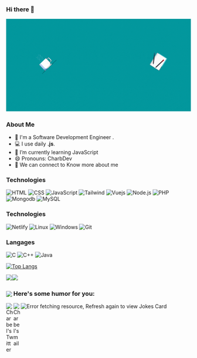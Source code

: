 ### Hi there 👋

[![](https://raw.githubusercontent.com/charbossly/charbossly/main/PRESENTATION.gif)](https://www.charbdev.tk/)

### About Me


- 🏦 I'm a Software Development Engineer .
- 💻 I use daily **.js**.
- 🌱 I’m currently learning JavaScript
- 😄 Pronouns: CharbDev
- 👯 We can connect to Know more about me



### Technologies

![HTML](https://img.shields.io/badge/-Html-000?&logo=html)
![CSS](https://img.shields.io/badge/-Css-000?&logo=Css)
![JavaScript](https://img.shields.io/badge/-Javascript-000?&logo=Javascript)
![Tailwind](https://img.shields.io/badge/-tailwind-000?&logo=tailwindcss)
![Vuejs](https://img.shields.io/badge/-vuejs-000?&logo=vue.js)
![Node.js](https://img.shields.io/badge/-Node.js-000?&logo=node.js)
![PHP](https://img.shields.io/badge/-Php-000?&logo=Php)
![Mongodb](https://img.shields.io/badge/-mongodb-000?&logo=mongodb)
![MySQL](https://img.shields.io/badge/-Mysql-000?&logo=mysql)

### Technologies

![Netlify](https://img.shields.io/badge/-Netlify-000?&logo=Netlify)
![Linux](https://img.shields.io/badge/-Linux-000?&logo=Linux)
![Windows](https://img.shields.io/badge/-windows-000?&logo=windows)
![Git](https://img.shields.io/badge/-Git.js-000?&logo=Git)

### Langages

![C](https://img.shields.io/badge/-C-000?&logo=c)
![C++](https://img.shields.io/badge/-C++-000?&logo=c%2b%2b&)
![Java](https://img.shields.io/badge/-Java-000?&logo=java)



[![Top Langs](https://github-readme-stats.vercel.app/api/top-langs/?username=charbossly&layout=compact)](https://github.com/charbossly/github-readme-stats)

<a href="https://www.charbdev.tk/"><img height="137px" src="https://github-readme-stats.vercel.app/api?username=charbossly&hide_title=true&hide_border=true&show_icons=true&include_all_commits=true&count_private=true&line_height=21&text_color=020&icon_color=000&bg_color=0,ea6161,ffff4d,fffc4d,52fa5a&theme=graywhite" /><!-- wi*quL3fcV --><img height="137px" src="https://github-readme-stats.vercel.app/api/top-langs/?username=charbossly&hide=html&hide_title=true&hide_border=true&layout=compact&langs_count=6&exclude_repo=comp426,Redventures-Movie-Quotes&text_color=000&icon_color=fff&bg_color=0,52fa5a,4fffff,c64dff&theme=graywhite" /></a>


### <img align ='center' src='https://media2.giphy.com/media/UQDSBzfyiBKvgFcSTw/giphy.gif?cid=ecf05e47p3cd513axbek3f56ti3jzizq8hincw20jauyyfyw&rid=giphy.gif' width ='29px'> Here's some humor for you:
<img src="https://readme-jokes.vercel.app/api" alt="Error fetching resource, Refresh again to view Jokes Card" />


<a href="https://twitter.com/assogba_charbel">
  <img align="left" alt="Charbel's Twitter" width="20px" src="https://cdn.jsdelivr.net/npm/simple-icons@v3/icons/twitter.svg" />
</a>
<a href="mailto:assogbacharbossly@gmail.com/">
  <img align="left" alt="Charbel's mail" width="20px" src="https://cdn.jsdelivr.net/npm/simple-icons@v3/icons/mail.svg" />
</a>
<a href="https://www.linkedin.com/in/charbel-assogba-5734a6206/>
  <img align="left" alt="Charbel's LinkedIn" width="20px" src="https://cdn.jsdelivr.net/npm/simple-icons@v3/icons/linkedin.svg" />
</a>

